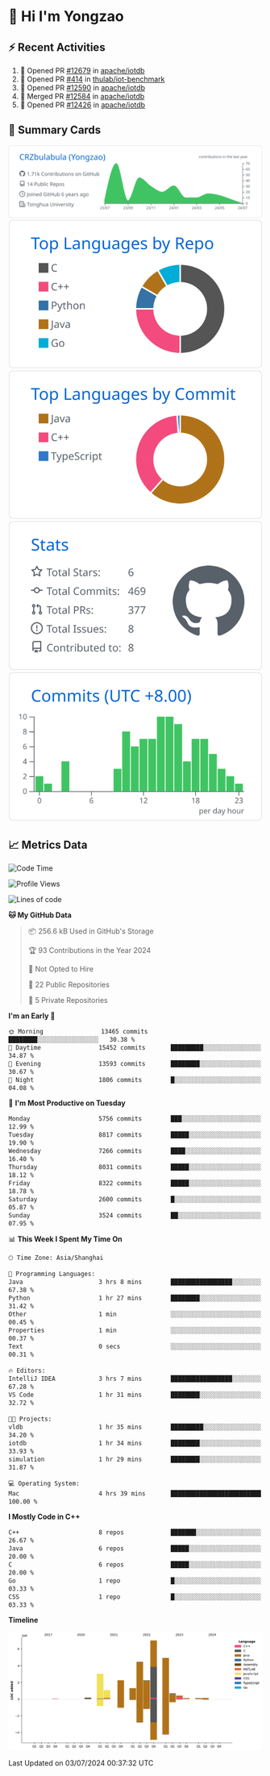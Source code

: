# 👋 Hi I'm Yongzao

## ⚡ Recent Activities
<!--START_SECTION:activity-->
1. 💪 Opened PR [#12679](https://github.com/apache/iotdb/pull/12679) in [apache/iotdb](https://github.com/apache/iotdb)
2. 💪 Opened PR [#414](https://github.com/thulab/iot-benchmark/pull/414) in [thulab/iot-benchmark](https://github.com/thulab/iot-benchmark)
3. 💪 Opened PR [#12590](https://github.com/apache/iotdb/pull/12590) in [apache/iotdb](https://github.com/apache/iotdb)
4. 🎉 Merged PR [#12584](https://github.com/apache/iotdb/pull/12584) in [apache/iotdb](https://github.com/apache/iotdb)
5. 💪 Opened PR [#12426](https://github.com/apache/iotdb/pull/12426) in [apache/iotdb](https://github.com/apache/iotdb)
<!--END_SECTION:activity-->

## 🎑 Summary Cards

[![](https://raw.githubusercontent.com/CRZbulabula/CRZbulabula/main/profile-summary-card-output/github/0-profile-details.svg)](https://github.com/vn7n24fzkq/github-profile-summary-cards)
[![](https://raw.githubusercontent.com/CRZbulabula/CRZbulabula/main/profile-summary-card-output/github/1-repos-per-language.svg)](https://github.com/vn7n24fzkq/github-profile-summary-cards) [![](https://raw.githubusercontent.com/CRZbulabula/CRZbulabula/main/profile-summary-card-output/github/2-most-commit-language.svg)](https://github.com/vn7n24fzkq/github-profile-summary-cards)
[![](https://raw.githubusercontent.com/CRZbulabula/CRZbulabula/main/profile-summary-card-output/github/3-stats.svg)](https://github.com/vn7n24fzkq/github-profile-summary-cards) [![](https://raw.githubusercontent.com/CRZbulabula/CRZbulabula/main/profile-summary-card-output/github/4-productive-time.svg)](https://github.com/vn7n24fzkq/github-profile-summary-cards)

## 📈 Metrics Data

<!--START_SECTION:waka-->
![Code Time](http://img.shields.io/badge/Code%20Time-664%20hrs%2046%20mins-blue)

![Profile Views](http://img.shields.io/badge/Profile%20Views-0-blue)

![Lines of code](https://img.shields.io/badge/From%20Hello%20World%20I%27ve%20Written-27.7%20million%20lines%20of%20code-blue)

**🐱 My GitHub Data** 

> 📦 256.6 kB Used in GitHub's Storage 
 > 
> 🏆 93 Contributions in the Year 2024
 > 
> 🚫 Not Opted to Hire
 > 
> 📜 22 Public Repositories 
 > 
> 🔑 5 Private Repositories 
 > 
**I'm an Early 🐤** 

```text
🌞 Morning                13465 commits       ████████░░░░░░░░░░░░░░░░░   30.38 % 
🌆 Daytime                15452 commits       █████████░░░░░░░░░░░░░░░░   34.87 % 
🌃 Evening                13593 commits       ████████░░░░░░░░░░░░░░░░░   30.67 % 
🌙 Night                  1806 commits        █░░░░░░░░░░░░░░░░░░░░░░░░   04.08 % 
```
📅 **I'm Most Productive on Tuesday** 

```text
Monday                   5756 commits        ███░░░░░░░░░░░░░░░░░░░░░░   12.99 % 
Tuesday                  8817 commits        █████░░░░░░░░░░░░░░░░░░░░   19.90 % 
Wednesday                7266 commits        ████░░░░░░░░░░░░░░░░░░░░░   16.40 % 
Thursday                 8031 commits        █████░░░░░░░░░░░░░░░░░░░░   18.12 % 
Friday                   8322 commits        █████░░░░░░░░░░░░░░░░░░░░   18.78 % 
Saturday                 2600 commits        █░░░░░░░░░░░░░░░░░░░░░░░░   05.87 % 
Sunday                   3524 commits        ██░░░░░░░░░░░░░░░░░░░░░░░   07.95 % 
```


📊 **This Week I Spent My Time On** 

```text
🕑︎ Time Zone: Asia/Shanghai

💬 Programming Languages: 
Java                     3 hrs 8 mins        █████████████████░░░░░░░░   67.38 % 
Python                   1 hr 27 mins        ████████░░░░░░░░░░░░░░░░░   31.42 % 
Other                    1 min               ░░░░░░░░░░░░░░░░░░░░░░░░░   00.45 % 
Properties               1 min               ░░░░░░░░░░░░░░░░░░░░░░░░░   00.37 % 
Text                     0 secs              ░░░░░░░░░░░░░░░░░░░░░░░░░   00.31 % 

🔥 Editors: 
IntelliJ IDEA            3 hrs 7 mins        █████████████████░░░░░░░░   67.28 % 
VS Code                  1 hr 31 mins        ████████░░░░░░░░░░░░░░░░░   32.72 % 

🐱‍💻 Projects: 
vldb                     1 hr 35 mins        █████████░░░░░░░░░░░░░░░░   34.20 % 
iotdb                    1 hr 34 mins        ████████░░░░░░░░░░░░░░░░░   33.93 % 
simulation               1 hr 29 mins        ████████░░░░░░░░░░░░░░░░░   31.87 % 

💻 Operating System: 
Mac                      4 hrs 39 mins       █████████████████████████   100.00 % 
```

**I Mostly Code in C++** 

```text
C++                      8 repos             ███████░░░░░░░░░░░░░░░░░░   26.67 % 
Java                     6 repos             █████░░░░░░░░░░░░░░░░░░░░   20.00 % 
C                        6 repos             █████░░░░░░░░░░░░░░░░░░░░   20.00 % 
Go                       1 repo              █░░░░░░░░░░░░░░░░░░░░░░░░   03.33 % 
CSS                      1 repo              █░░░░░░░░░░░░░░░░░░░░░░░░   03.33 % 
```



**Timeline**

![Lines of Code chart](https://raw.githubusercontent.com/CRZbulabula/CRZbulabula/main/assets/bar_graph.png)


 Last Updated on 03/07/2024 00:37:32 UTC
<!--END_SECTION:waka-->

